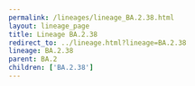 ```yaml
---
permalink: /lineages/lineage_BA.2.38.html
layout: lineage_page
title: Lineage BA.2.38
redirect_to: ../lineage.html?lineage=BA.2.38
lineage: BA.2.38
parent: BA.2
children: ['BA.2.38']
---
```

